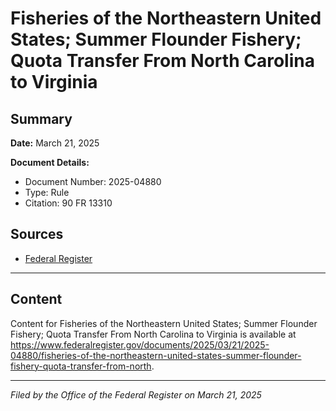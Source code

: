 # Fisheries of the Northeastern United States; Summer Flounder Fishery; Quota Transfer From North Carolina to Virginia

## Summary

**Date:** March 21, 2025

**Document Details:**
- Document Number: 2025-04880
- Type: Rule
- Citation: 90 FR 13310

## Sources
- [Federal Register](https://www.federalregister.gov/documents/2025/03/21/2025-04880/fisheries-of-the-northeastern-united-states-summer-flounder-fishery-quota-transfer-from-north)

---

## Content

Content for Fisheries of the Northeastern United States; Summer Flounder Fishery; Quota Transfer From North Carolina to Virginia is available at https://www.federalregister.gov/documents/2025/03/21/2025-04880/fisheries-of-the-northeastern-united-states-summer-flounder-fishery-quota-transfer-from-north.

---

*Filed by the Office of the Federal Register on March 21, 2025*
